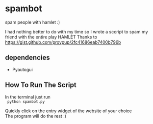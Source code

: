 # spambot
spam people with hamlet :)

I had nothing better to do with my time so I wrote a sccript to spam my friend with the entire play HAMLET
Thanks to https://gist.github.com/provpup/2fc41686eab7400b796b

## dependencies
- Pyautogui

## How To Run The Script

In the terminal just  run   
 <code>
 python spambot.py
 </code>
 
 Quickly click on the entry widget of the website of your choice    
 The program will do the rest :)
